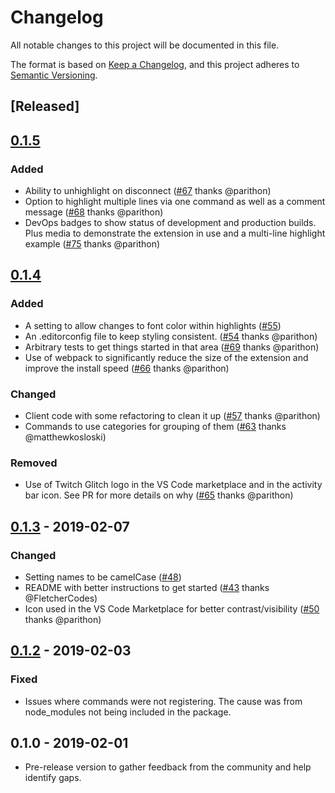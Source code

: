 # Changelog

All notable changes to this project will be documented in this file.

The format is based on [Keep a Changelog](https://keepachangelog.com/en/1.0.0/),
and this project adheres to [Semantic Versioning](https://semver.org/spec/v2.0.0.html).

## [Released]

## [0.1.5]

### Added

- Ability to unhighlight on disconnect ([#67](https://github.com/clarkio/vscode-twitch-highlighter/pull/67) thanks @parithon)
- Option to highlight multiple lines via one command as well as a comment message ([#68](https://github.com/clarkio/vscode-twitch-highlighter/pull/68) thanks @parithon)
- DevOps badges to show status of development and production builds. Plus media to demonstrate the extension in use and a multi-line highlight example ([#75](https://github.com/clarkio/vscode-twitch-highlighter/pull/75) thanks @parithon)

## [0.1.4]

### Added

- A setting to allow changes to font color within highlights ([#55](https://github.com/clarkio/vscode-twitch-highlighter/pull/55))
- An .editorconfig file to keep styling consistent. ([#54](https://github.com/clarkio/vscode-twitch-highlighter/pull/54) thanks @parithon)
- Arbitrary tests to get things started in that area ([#69](https://github.com/clarkio/vscode-twitch-highlighter/pull/69) thanks @parithon)
- Use of webpack to significantly reduce the size of the extension and improve the install speed ([#66](https://github.com/clarkio/vscode-twitch-highlighter/pull/66) thanks @parithon)

### Changed

- Client code with some refactoring to clean it up ([#57](https://github.com/clarkio/vscode-twitch-highlighter/pull/57) thanks @parithon)
- Commands to use categories for grouping of them ([#63](https://github.com/clarkio/vscode-twitch-highlighter/pull/63) thanks @matthewkosloski)

### Removed

- Use of Twitch Glitch logo in the VS Code marketplace and in the activity bar icon. See PR for more details on why ([#65](https://github.com/clarkio/vscode-twitch-highlighter/pull/65) thanks @parithon)

## [0.1.3] - 2019-02-07

### Changed

- Setting names to be camelCase ([#48](https://github.com/clarkio/vscode-twitch-highlighter/pull/48))
- README with better instructions to get started ([#43](https://github.com/clarkio/vscode-twitch-highlighter/pull/43) thanks @FletcherCodes)
- Icon used in the VS Code Marketplace for better contrast/visibility ([#50](https://github.com/clarkio/vscode-twitch-highlighter/pull/50) thanks @parithon)

## [0.1.2] - 2019-02-03

### Fixed

- Issues where commands were not registering. The cause was from node_modules not being included in the package.

## 0.1.0 - 2019-02-01

- Pre-release version to gather feedback from the community and help identify gaps.

[0.1.5]: https://github.com/clarkio/vscode-twitch-highlighter/compare/0.1.4...0.1.5
[0.1.4]: https://github.com/clarkio/vscode-twitch-highlighter/compare/0.1.3...0.1.4
[0.1.3]: https://github.com/clarkio/vscode-twitch-highlighter/compare/0.1.2...0.1.3
[0.1.2]: https://github.com/clarkio/vscode-twitch-highlighter/compare/b28e5041ac...0.1.2
